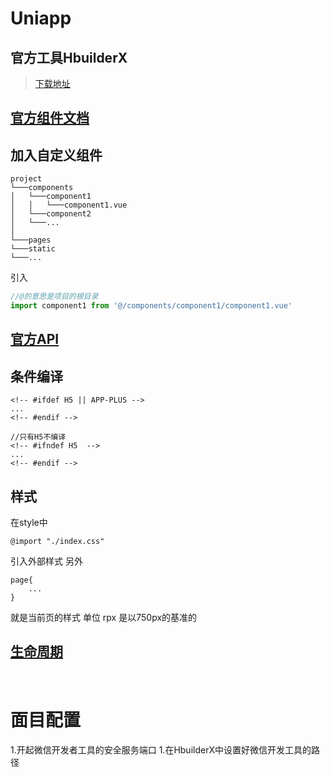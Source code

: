 # Uniapp

## 官方工具HbuilderX
>[下载地址](https://www.dcloud.io/hbuilderx.html)
## [官方组件文档](https://uniapp.dcloud.io/component/)
## 加入自定义组件
```
project
└───components
│   └───component1
│   │   └───component1.vue
│   └───component2
│   └───...
│
└───pages
└───static
└───...
```
引入
```javascript
//@的意思是项目的根目录
import component1 from '@/components/component1/component1.vue'
```

## [官方API](https://uniapp.dcloud.io/api/README)

## 条件编译
```
<!-- #ifdef H5 || APP-PLUS -->
...
<!-- #endif -->

//只有H5不编译
<!-- #ifndef H5  -->
...
<!-- #endif -->
```
## 样式
在style中
```
@import "./index.css"
```
引入外部样式
另外
```
page{
    ...
}
```
就是当前页的样式
单位 rpx 是以750px的基准的

## [生命周期](https://uniapp.dcloud.io/collocation/frame/lifecycle)
<br />

面目配置
=======
1.开起微信开发者工具的安全服务端口
1.在HbuilderX中设置好微信开发工具的路径
